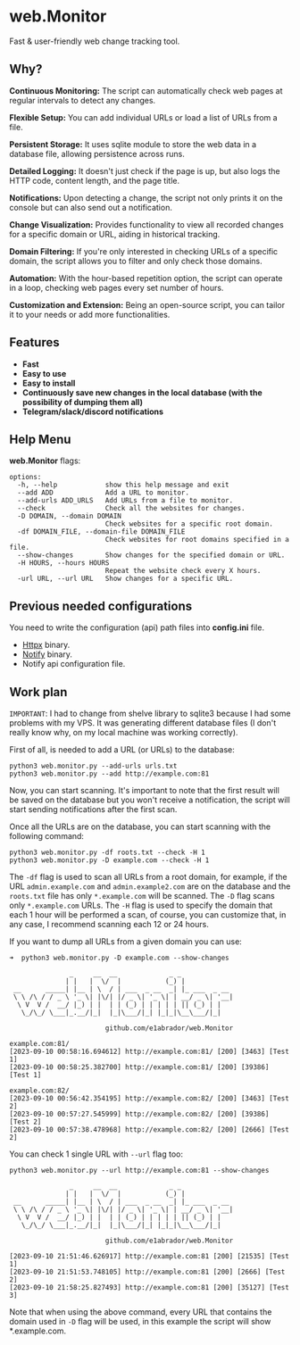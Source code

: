 # web.Monitor

Fast & user-friendly web change tracking tool.

## Why?

**Continuous Monitoring:** The script can automatically check web pages at regular intervals to detect any changes.

**Flexible Setup:** You can add individual URLs or load a list of URLs from a file.

**Persistent Storage:** It uses sqlite module to store the web data in a database file, allowing persistence across runs.

**Detailed Logging:** It doesn't just check if the page is up, but also logs the HTTP code, content length, and the page title.

**Notifications:** Upon detecting a change, the script not only prints it on the console but can also send out a notification.

**Change Visualization:** Provides functionality to view all recorded changes for a specific domain or URL, aiding in historical tracking.

**Domain Filtering:** If you're only interested in checking URLs of a specific domain, the script allows you to filter and only check those domains.

**Automation:** With the hour-based repetition option, the script can operate in a loop, checking web pages every set number of hours.

**Customization and Extension:** Being an open-source script, you can tailor it to your needs or add more functionalities.

## Features
- **Fast**
- **Easy to use**
- **Easy to install**
- **Continuously save new changes in the local database (with the possibility of dumping them all)**
- **Telegram/slack/discord notifications**

## Help Menu
**web.Monitor** flags:

````console
options:
  -h, --help            show this help message and exit
  --add ADD             Add a URL to monitor.
  --add-urls ADD_URLS   Add URLs from a file to monitor.
  --check               Check all the websites for changes.
  -D DOMAIN, --domain DOMAIN
                        Check websites for a specific root domain.
  -df DOMAIN_FILE, --domain-file DOMAIN_FILE
                        Check websites for root domains specified in a file.
  --show-changes        Show changes for the specified domain or URL.
  -H HOURS, --hours HOURS
                        Repeat the website check every X hours.
  -url URL, --url URL   Show changes for a specific URL.
````

## Previous needed configurations

  You need to write the configuration (api) path files into **config.ini** file.
  
- [Httpx](https://github.com/projectdiscovery/httpx) binary.
- [Notify](https://github.com/owasp-amass/amass/blob/master/examples/config.ini) binary.
- Notify api configuration file.

## Work plan

``IMPORTANT``: I had to change from shelve library to sqlite3 because I had some problems with my VPS. It was generating different database files (I don't really know why, on my local machine was working correctly).

First of all, is needed to add a URL (or URLs) to the database:

````console
python3 web.monitor.py --add-urls urls.txt
python3 web.monitor.py --add http://example.com:81
````

Now, you can start scanning. It's important to note that the first result will be saved on the database but you won't receive a notification, the script will start sending notifications after the first scan.

Once all the URLs are on the database, you can start scanning with the following command:

````console
python3 web.monitor.py -df roots.txt --check -H 1
python3 web.monitor.py -D example.com --check -H 1
````

The ``-df`` flag is used to scan all URLs from a root domain, for example, if the URL ``admin.example.com`` and ``admin.example2.com`` are on the database and the ``roots.txt`` file has only ``*.example.com`` will be scanned. The ``-D`` flag scans only ``*.example.com`` URLs. The ``-H`` flag is used to specify the domain that each 1 hour will be performed a scan, of course, you can customize that, in any case, I recommend scanning each 12 or 24 hours.

If you want to dump all URLs from a given domain you can use:

````console
➜  python3 web.monitor.py -D example.com --show-changes

               _     __  __             _ _
              | |   |  \/  |           (_) |
 __      _____| |__ | \  / | ___  _ __  _| |_ ___  _ __
 \ \ /\ / / _ \ '_ \| |\/| |/ _ \| '_ \| | __/ _ \| '__|
  \ V  V /  __/ |_) | |  | | (_) | | | | | || (_) | |
   \_/\_/ \___|_.__/|_|  |_|\___/|_| |_|_|\__\___/|_|

                        github.com/e1abrador/web.Monitor

example.com:81/
[2023-09-10 00:58:16.694612] http://example.com:81/ [200] [3463] [Test 1]
[2023-09-10 00:58:25.382700] http://example.com:81/ [200] [39386] [Test 1]

example.com:82/
[2023-09-10 00:56:42.354195] http://example.com:82/ [200] [3463] [Test 2]
[2023-09-10 00:57:27.545999] http://example.com:82/ [200] [39386] [Test 2]
[2023-09-10 00:57:38.478968] http://example.com:82/ [200] [2666] [Test 2]
````

You can check 1 single URL with ``--url`` flag too:

````console
python3 web.monitor.py --url http://example.com:81 --show-changes

               _     __  __             _ _
              | |   |  \/  |           (_) |
 __      _____| |__ | \  / | ___  _ __  _| |_ ___  _ __
 \ \ /\ / / _ \ '_ \| |\/| |/ _ \| '_ \| | __/ _ \| '__|
  \ V  V /  __/ |_) | |  | | (_) | | | | | || (_) | |
   \_/\_/ \___|_.__/|_|  |_|\___/|_| |_|_|\__\___/|_|

                        github.com/e1abrador/web.Monitor

[2023-09-10 21:51:46.626917] http://example.com:81 [200] [21535] [Test 1]
[2023-09-10 21:51:53.748105] http://example.com:81 [200] [2666] [Test 2]
[2023-09-10 21:58:25.827493] http://example.com:81 [200] [35127] [Test 3]
````



Note that when using the above command, every URL that contains the domain used in ``-D`` flag will be used, in this example the script will show *.example.com.